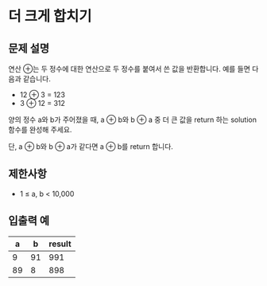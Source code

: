 # 더 크게 합치기

## 문제 설명

연산 ⊕는 두 정수에 대한 연산으로 두 정수를 붙여서 쓴 값을 반환합니다. 예를 들면 다음과 같습니다.  

- 12 ⊕ 3 = 123
- 3 ⊕ 12 = 312

양의 정수 a와 b가 주어졌을 때, a ⊕ b와 b ⊕ a 중 더 큰 값을 return 하는 solution 함수를 완성해 주세요.  

단, a ⊕ b와 b ⊕ a가 같다면 a ⊕ b를 return 합니다.  


## 제한사항

- 1 ≤ a, b < 10,000


## 입출력 예

| a  | b  | result |
|----|----|--------|
| 9  | 91 | 991    |
| 89 | 8  | 898    |
